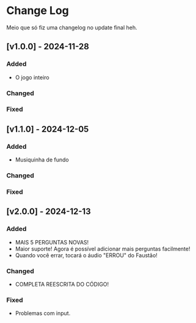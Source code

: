 # Change Log
Meio que só fiz uma changelog no update final heh.
 
## [v1.0.0] - 2024-11-28  
 
### Added
- O jogo inteiro
 
### Changed
 
### Fixed
 
## [v1.1.0] - 2024-12-05
 
### Added
- Musiquinha de fundo
   
### Changed
 
### Fixed

## [v2.0.0] - 2024-12-13
 
### Added
- MAIS 5 PERGUNTAS NOVAS!
- Maior suporte! Agora é possível adicionar mais perguntas facilmente!
- Quando você errar, tocará o áudio "ERROU" do Faustão!

### Changed
- COMPLETA REESCRITA DO CÓDIGO!
 
### Fixed
- Problemas com input.
